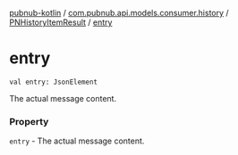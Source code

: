 [pubnub-kotlin](../../index.md) / [com.pubnub.api.models.consumer.history](../index.md) / [PNHistoryItemResult](index.md) / [entry](./entry.md)

# entry

`val entry: JsonElement`

The actual message content.

### Property

`entry` - The actual message content.